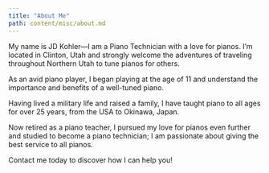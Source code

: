 ```yaml
---
title: "About Me"
path: content/misc/about.md
---
```

My name is JD Kohler—I am a Piano Technician with a love for pianos. I’m located in Clinton, Utah and strongly welcome the adventures of traveling throughout Northern Utah to tune pianos for others.

As an avid piano player, I began playing at the age of 11 and understand the importance and benefits of a well-tuned piano.

Having lived a military life and raised a family, I have taught piano to all ages for over 25 years, from the USA to Okinawa, Japan.

Now retired as a piano teacher, I pursued my love for pianos even further and studied to become a piano technician; I am passionate about giving the best service to all pianos.

Contact me today to discover how I can help you!